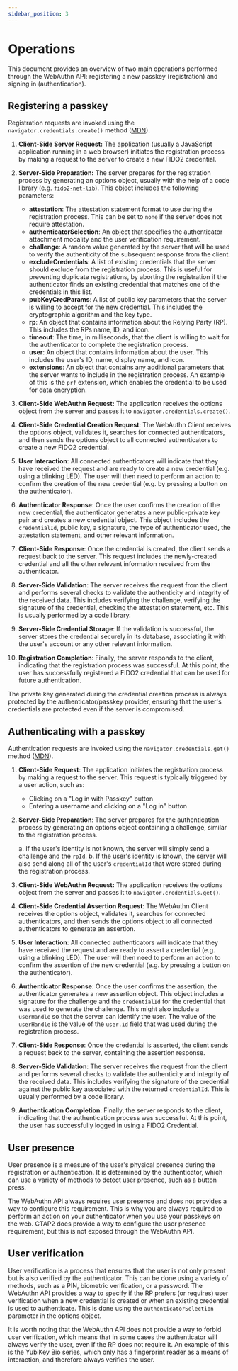 ```yaml
---
sidebar_position: 3
---
```


# Operations

This document provides an overview of two main operations performed through the WebAuthn API:
registering a new passkey (registration) and signing in (authentication).

## Registering a passkey

Registration requests are invoked using the `navigator.credentials.create()` method
([MDN](https://developer.mozilla.org/en-US/docs/Web/API/CredentialsContainer/create)).

1. **Client-Side Server Request:** The application (usually a JavaScript application running in a
   web browser) initiates the registration process by making a request to the server to create a new
   FIDO2 credential.

2. **Server-Side Preparation:** The server prepares for the registration process by generating an
   options object, usually with the help of a code library (e.g.
   [`fido2-net-lib`](https://github.com/passwordless-lib/fido2-net-lib)). This object includes the
   following parameters:

   - **attestation**: The attestation statement format to use during the registration process. This
     can be set to `none` if the server does not require attestation.
   - **authenticatorSelection**: An object that specifies the authenticator attachment modality and
     the user verification requirement.
   - **challenge**: A random value generated by the server that will be used to verify the
     authenticity of the subsequent response from the client.
   - **excludeCredentials**: A list of existing credentials that the server should exclude from the
     registration process. This is useful for preventing duplicate registrations, by aborting the
     registration if the authenticator finds an existing credential that matches one of the
     credentials in this list.
   - **pubKeyCredParams**: A list of public key parameters that the server is willing to accept for
     the new credential. This includes the cryptographic algorithm and the key type.
   - **rp**: An object that contains information about the Relying Party (RP). This includes the RPs
     name, ID, and icon.
   - **timeout**: The time, in milliseconds, that the client is willing to wait for the
     authenticator to complete the registration process.
   - **user**: An object that contains information about the user. This includes the user's ID,
     name, display name, and icon.
   - **extensions**: An object that contains any additional parameters that the server wants to
     include in the registration process. An example of this is the `prf` extension, which enables
     the credential to be used for data encryption.

3. **Client-Side WebAuthn Request:** The application receives the options object from the server and
   passes it to `navigator.credentials.create()`.

4. **Client-Side Credential Creation Request**: The WebAuthn Client receives the options object,
   validates it, searches for connected authenticators, and then sends the options object to all
   connected authenticators to create a new FIDO2 credential.

5. **User Interaction**: All connected authenticators will indicate that they have received the
   request and are ready to create a new credential (e.g. using a blinking LED). The user will then
   need to perform an action to confirm the creation of the new credential (e.g. by pressing a
   button on the authenticator).

6. **Authenticator Response**: Once the user confirms the creation of the new credential, the
   authenticator generates a new public-private key pair and creates a new credential object. This
   object includes the `credentialId`, public key, a signature, the type of authenticator used, the
   attestation statement, and other relevant information.

7. **Client-Side Response**: Once the credential is created, the client sends a request back to the
   server. This request includes the newly-created credential and all the other relevant information
   received from the authenticator.

8. **Server-Side Validation**: The server receives the request from the client and performs several
   checks to validate the authenticity and integrity of the received data. This includes verifying
   the challenge, verifying the signature of the credential, checking the attestation statement,
   etc. This is usually performed by a code library.

9. **Server-Side Credential Storage**: If the validation is successful, the server stores the
   credential securely in its database, associating it with the user's account or any other relevant
   information.

10. **Registration Completion**: Finally, the server responds to the client, indicating that the
    registration process was successful. At this point, the user has successfully registered a FIDO2
    credential that can be used for future authentication.

The private key generated during the credential creation process is always protected by the
authenticator/passkey provider, ensuring that the user's credentials are protected even if the
server is compromised.

## Authenticating with a passkey

Authentication requests are invoked using the `navigator.credentials.get()` method
([MDN](https://developer.mozilla.org/en-US/docs/Web/API/CredentialsContainer/get)).

1. **Client-Side Request**: The application initiates the registration process by making a request
   to the server. This request is typically triggered by a user action, such as:

   - Clicking on a "Log in with Passkey" button
   - Entering a username and clicking on a "Log in" button

2. **Server-Side Preparation**: The server prepares for the authentication process by generating an
   options object containing a challenge, similar to the registration process.

   a. If the user's identity is not known, the server will simply send a challenge and the `rpId`.
   b. If the user's identity is known, the server will also send along all of the user's
   `credentialId` that were stored during the registration process.

3. **Client-Side WebAuthn Request:** The application receives the options object from the server and
   passes it to `navigator.credentials.get()`.

4. **Client-Side Credential Assertion Request**: The WebAuthn Client receives the options object,
   validates it, searches for connected authenticators, and then sends the options object to all
   connected authenticators to generate an assertion.

5. **User Interaction**: All connected authenticators will indicate that they have received the
   request and are ready to assert a credential (e.g. using a blinking LED). The user will then need
   to perform an action to confirm the assertion of the new credential (e.g. by pressing a button on
   the authenticator).

6. **Authenticator Response**: Once the user confirms the assertion, the authenticator generates a
   new assertion object. This object includes a signature for the challenge and the `credentialId`
   for the credential that was used to generate the challenge. This might also include a
   `userHandle` so that the server can identify the user. The value of the `userHandle` is the value
   of the `user.id` field that was used during the registration process.

7. **Client-Side Response**: Once the credential is asserted, the client sends a request back to the
   server, containing the assertion response.

8. **Server-Side Validation**: The server receives the request from the client and performs several
   checks to validate the authenticity and integrity of the received data. This includes verifying
   the signature of the credential against the public key associated with the returned
   `credentialId`. This is usually performed by a code library.

9. **Authentication Completion**: Finally, the server responds to the client, indicating that the
   authentication process was successful. At this point, the user has successfully logged in using a
   FIDO2 Credential.

## User presence

User presence is a measure of the user's physical presence during the registration or
authentication. It is determined by the authenticator, which can use a variety of methods to detect
user presence, such as a button press.

The WebAuthn API always requires user presence and does not provides a way to configure this
requirement. This is why you are always required to perform an action on your authenticator when you
use your passkeys on the web. CTAP2 does provide a way to configure the user presence requirement,
but this is not exposed through the WebAuthn API.

## User verification

User verification is a process that ensures that the user is not only present but is also verified
by the authenticator. This can be done using a variety of methods, such as a PIN, biometric
verification, or a password. The WebAuthn API provides a way to specify if the RP prefers (or
requires) user verification when a new credential is created or when an existing credential is used
to authenticate. This is done using the `authenticatorSelection` parameter in the options object.

It is worth noting that the WebAuthn API does not provide a way to forbid user verification, which
means that in some cases the authenticator will always verify the user, even if the RP does not
require it. An example of this is the YubiKey Bio series, which only has a fingerprint reader as a
means of interaction, and therefore always verifies the user.
